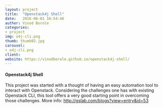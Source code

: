 ```yaml
---
layout: project
title:  "Openstack4j Shell"
date:   2016-06-01 16:54:46
author: Vinod Borole
categories:
- project
img: o4j-cli.png
thumb: thumb02.jpg
carousel:
- o4j-cli.png
client: 
website: https://vinodborole.github.io/openstack4j-shell/
---
```


#### Openstack4j Shell
This project was started with a thought of having an easy automation tool to interact with Openstack. Considering the challenges one has with existing Openstack CLI, this tool offers a very good starting point in overcoming those challenges. More info: http://gslab.com/blogs?view=entry&id=53
